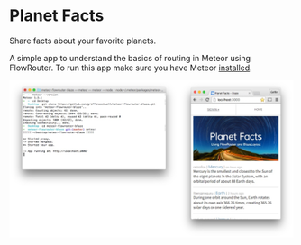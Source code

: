 # Planet Facts

Share facts about your favorite planets.

A simple app to understand the basics of routing in Meteor using FlowRouter. To run this app make sure you have Meteor [installed](https://www.meteor.com/install).

![screenshot](screenshot.jpg)
